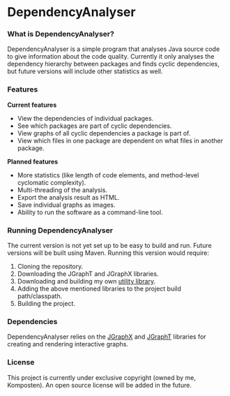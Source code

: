 # DependencyAnalyser
### What is DependencyAnalyser?
DependencyAnalyser is a simple program that analyses Java source code to give information about the code quality.
Currently it only analyses the dependency hierarchy between packages and finds cyclic dependencies, but
future versions will include other statistics as well.

### Features
**Current features**
- View the dependencies of individual packages.
- See which packages are part of cyclic dependencies.
- View graphs of all cyclic dependencies a package is part of.
- View which files in one package are dependent on what files in another package.

**Planned features**
- More statistics (like length of code elements, and method-level cyclomatic complexity).
- Multi-threading of the analysis.
- Export the analysis result as HTML.
- Save individual graphs as images.
- Ability to run the software as a command-line tool.

### Running DependencyAnalyser
The current version is not yet set up to be easy to build and run. Future versions will be built using Maven.
Running this version would require:
1) Cloning the repository.
2) Downloading the JGraphT and JGraphX libraries.
3) Downloading and building my own [utility library](https://github.com/komposten/utilities).
4) Adding the above mentioned libraries to the project build path/classpath.
5) Building the project. 

### Dependencies
DependencyAnalyser relies on the [JGraphX](https://github.com/jgraph/jgraphx) and [JGraphT](https://github.com/jgrapht/jgrapht) libraries for creating and rendering interactive graphs.

### License
This project is currently under exclusive copyright (owned by me, Komposten).
An open source license will be added in the future.
